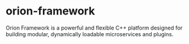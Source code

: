 # orion-framework
Orion Framework is a powerful and flexible C++ platform designed for building modular, dynamically loadable microservices and plugins.
